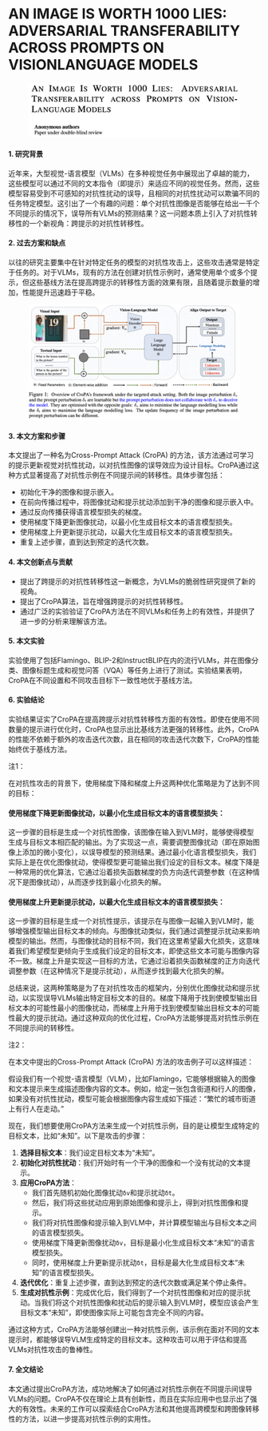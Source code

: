 # AN IMAGE IS WORTH 1000 LIES: ADVERSARIAL TRANSFERABILITY ACROSS PROMPTS ON VISIONLANGUAGE MODELS

<figure><img src="../.gitbook/assets/image (2) (1) (1) (1) (1) (1) (1) (1) (1) (1) (1) (1) (1) (1) (1) (1) (1) (1) (1) (1) (1) (1) (1) (1) (1) (1) (1).png" alt=""><figcaption></figcaption></figure>

####

#### 1. 研究背景

近年来，大型视觉-语言模型（VLMs）在多种视觉任务中展现出了卓越的能力，这些模型可以通过不同的文本指令（即提示）来适应不同的视觉任务。然而，这些模型容易受到不可感知的对抗性扰动的误导，且相同的对抗性扰动可以欺骗不同的任务特定模型。这引出了一个有趣的问题：单个对抗性图像是否能够在给出一千个不同提示的情况下，误导所有VLMs的预测结果？这一问题本质上引入了对抗性转移性的一个新视角：跨提示的对抗性转移性。

#### 2. 过去方案和缺点

以往的研究主要集中在针对特定任务的模型的对抗性攻击上，这些攻击通常是特定于任务的。对于VLMs，现有的方法在创建对抗性示例时，通常使用单个或多个提示，但这些基线方法在提高跨提示的转移性方面的效果有限，且随着提示数量的增加，性能提升迅速趋于平稳。

<figure><img src="../.gitbook/assets/image (1) (1) (1) (1) (1) (1) (1) (1) (1) (1) (1) (1) (1) (1) (1) (1) (1) (1) (1) (1) (1) (1) (1) (1) (1) (1) (1) (1) (1).png" alt=""><figcaption></figcaption></figure>

#### 3. 本文方案和步骤

本文提出了一种名为Cross-Prompt Attack (CroPA) 的方法，该方法通过可学习的提示更新视觉对抗性扰动，以对抗性图像的误导效应为设计目标。CroPA通过这种方式显著提高了对抗性示例在不同提示间的转移性。具体步骤包括：

* 初始化干净的图像和提示嵌入。
* 在前向传播过程中，将图像扰动和提示扰动添加到干净的图像和提示嵌入中。
* 通过反向传播获得语言模型损失的梯度。
* 使用梯度下降更新图像扰动，以最小化生成目标文本的语言模型损失。
* 使用梯度上升更新提示扰动，以最大化生成目标文本的语言模型损失。
* 重复上述步骤，直到达到预定的迭代次数。

#### 4. 本文创新点与贡献

* 提出了跨提示的对抗性转移性这一新概念，为VLMs的脆弱性研究提供了新的视角。
* 提出了CroPA算法，旨在增强跨提示的对抗性转移性。
* 通过广泛的实验验证了CroPA方法在不同VLMs和任务上的有效性，并提供了进一步的分析来理解该方法。

#### 5. 本文实验

实验使用了包括Flamingo、BLIP-2和InstructBLIP在内的流行VLMs，并在图像分类、图像标题生成和视觉问答（VQA）等任务上进行了测试。实验结果表明，CroPA在不同设置和不同攻击目标下一致性地优于基线方法。

#### 6. 实验结论

实验结果证实了CroPA在提高跨提示对抗性转移性方面的有效性。即使在使用不同数量的提示进行优化时，CroPA也显示出比基线方法更强的转移性。此外，CroPA的性能不依赖于额外的攻击迭代次数，且在相同的攻击迭代次数下，CroPA的性能始终优于基线方法。



注1：

在对抗性攻击的背景下，使用梯度下降和梯度上升这两种优化策略是为了达到不同的目标：

#### 使用梯度下降更新图像扰动，以最小化生成目标文本的语言模型损失：

这一步骤的目标是生成一个对抗性图像，该图像在输入到VLM时，能够使得模型生成与目标文本相匹配的输出。为了实现这一点，需要调整图像扰动（即在原始图像上添加的微小变化），以误导模型的预测结果。通过最小化语言模型损失，我们实际上是在优化图像扰动，使得模型更可能输出我们设定的目标文本。梯度下降是一种常用的优化算法，它通过沿着损失函数梯度的负方向迭代调整参数（在这种情况下是图像扰动），从而逐步找到最小化损失的解。

#### 使用梯度上升更新提示扰动，以最大化生成目标文本的语言模型损失：

这一步骤的目标是生成一个对抗性提示，该提示在与图像一起输入到VLM时，能够增强模型输出目标文本的倾向。与图像扰动类似，我们通过调整提示扰动来影响模型的输出。然而，与图像扰动的目标不同，我们在这里希望最大化损失，这意味着我们希望模型更倾向于生成我们设定的目标文本，即使这些文本可能与图像内容不一致。梯度上升是实现这一目标的方法，它通过沿着损失函数梯度的正方向迭代调整参数（在这种情况下是提示扰动），从而逐步找到最大化损失的解。

总结来说，这两种策略是为了在对抗性攻击的框架内，分别优化图像扰动和提示扰动，以实现误导VLMs输出特定目标文本的目的。梯度下降用于找到使模型输出目标文本的可能性最小的图像扰动，而梯度上升用于找到使模型输出目标文本的可能性最大的提示扰动。通过这种双向的优化过程，CroPA方法能够提高对抗性示例在不同提示间的转移性。



注2：

在本文中提出的Cross-Prompt Attack (CroPA) 方法的攻击例子可以这样描述：

假设我们有一个视觉-语言模型（VLM），比如Flamingo，它能够根据输入的图像和文本提示来生成描述图像内容的文本。例如，给定一张包含街道和行人的图像，如果没有对抗性扰动，模型可能会根据图像内容生成如下描述：“繁忙的城市街道上有行人在走动。”

现在，我们想要使用CroPA方法来生成一个对抗性示例，目的是让模型生成特定的目标文本，比如“未知”。以下是攻击的步骤：

1. **选择目标文本**：我们设定目标文本为“未知”。
2. **初始化对抗性扰动**：我们开始时有一个干净的图像和一个没有扰动的文本提示。
3. **应用CroPA方法**：
   * 我们首先随机初始化图像扰动`δv`和提示扰动`δt`。
   * 然后，我们将这些扰动应用到原始图像和提示上，得到对抗性图像和提示。
   * 我们将对抗性图像和提示输入到VLM中，并计算模型输出与目标文本之间的语言模型损失。
   * 使用梯度下降更新图像扰动`δv`，目标是最小化生成目标文本“未知”的语言模型损失。
   * 同时，使用梯度上升更新提示扰动`δt`，目标是最大化生成目标文本“未知”的语言模型损失。
4. **迭代优化**：重复上述步骤，直到达到预定的迭代次数或满足某个停止条件。
5. **生成对抗性示例**：完成优化后，我们得到了一个对抗性图像和对应的提示扰动。当我们将这个对抗性图像和扰动后的提示输入到VLM时，模型应该会产生目标文本“未知”，即使图像实际上可能包含完全不同的内容。

通过这种方式，CroPA方法能够创建出一种对抗性示例，该示例在面对不同的文本提示时，都能够误导VLM生成特定的目标文本。这种攻击可以用于评估和提高VLMs对抗性攻击的鲁棒性。





#### 7. 全文结论

本文通过提出CroPA方法，成功地解决了如何通过对抗性示例在不同提示间误导VLMs的问题。CroPA不仅在理论上具有创新性，而且在实际应用中也显示出了强大的有效性。未来的工作可以探索结合CroPA方法和其他提高跨模型和跨图像转移性的方法，以进一步提高对抗性示例的实用性。
